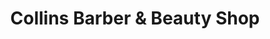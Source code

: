 ---
title: "Collins Barber & Beauty Shop"
url: /syracuse/collins-barber-and-beauty-shop/
shop: hairdresser
---